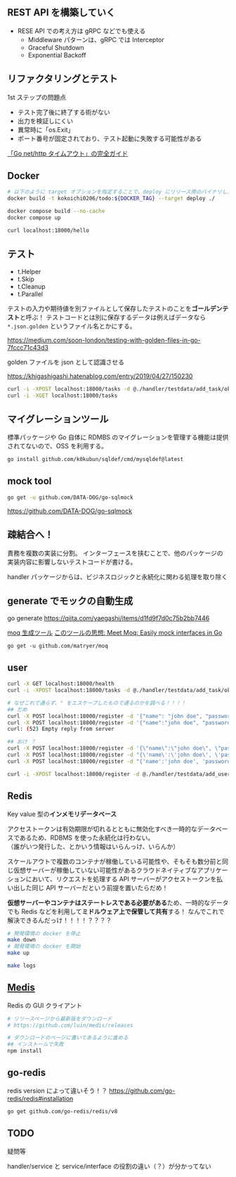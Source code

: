 ## REST API を構築していく

- RESE API での考え方は gRPC などでも使える
  - Middleware パターンは、gRPC では Interceptor
  - Graceful Shutdown
  - Exponential Backoff

## リファクタリングとテスト

1st ステップの問題点

- テスト完了後に終了する術がない
- 出力を検証しにくい
- 異常時に「os.Exit」
- ポート番号が固定されており、テスト起動に失敗する可能性がある

[「Go net/http タイムアウト」の完全ガイド](https://blog.cloudflare.com/ja-jp/the-complete-guide-to-golang-net-http-timeouts-ja-jp/)

## Docker

```sh
# 以下のように target オプションを指定することで、deploy にリリース用のバイナリしか含まれなくなる
docker build -t kokoichi0206/todo:${DOCKER_TAG} --target deploy ./

docker compose build --no-cache
docker compose up

curl localhost:18000/hello
```

## テスト

- t.Helper
- t.Skip
- t.Cleanup
- t.Parallel

テストの入力や期待値を別ファイルとして保存したテストのことを**ゴールデンテスト**と呼ぶ！
テストコードとは別に保存するデータは例えばデータなら `*.json.golden` というファイル名とかにする。

https://medium.com/soon-london/testing-with-golden-files-in-go-7fccc71c43d3

golden ファイルを json として認識させる

https://khigashigashi.hatenablog.com/entry/2019/04/27/150230

```sh
curl -i -XPOST localhost:18000/tasks -d @./handler/testdata/add_task/ok_req.json.golden
curl -i -XGET localhost:18000/tasks
```

## マイグレーションツール

標準パッケージや Go 自体に RDMBS のマイグレーションを管理する機能は提供されてないので、OSS を利用する。

```sh
go install github.com/k0kubun/sqldef/cmd/mysqldef@latest
```

## mock tool

```sh
go get -u github.com/DATA-DOG/go-sqlmock
```

https://github.com/DATA-DOG/go-sqlmock

## 疎結合へ！

責務を複数の実装に分割。
インターフェースを挟むことで、他のパッケージの実装内容に影響しないテストコードが書ける。

handler パッケージからは、ビジネスロジックと永続化に関わる処理を取り除く

## generate でモックの自動生成

go generate
https://qiita.com/yaegashi/items/d1fd9f7d0c75b2bb7446

[moq 生成ツール](https://github.com/matryer/moq)
[このツールの思想: Meet Moq: Easily mock interfaces in Go](https://medium.com/@matryer/meet-moq-easily-mock-interfaces-in-go-476444187d10)

```
go get -u github.com/matryer/moq
```

## user

```sh
curl -X GET localhost:18000/health
curl -i -XPOST localhost:18000/tasks -d @./handler/testdata/add_task/ok_req.json.golden

# なぜこれで通らず、" をエスケープしたもので通るのかを調べる！！！！
## だめ
curl -X POST localhost:18000/register -d '{"name": "john doe", "password": "test", "role": "user"}'
curl -X POST localhost:18000/register -d '{"name":"john doe", "password":"test", "role":"user"}'
curl: (52) Empty reply from server

## おけ ？
curl -X POST localhost:18000/register -d '{\"name\":\"john doe\", \"password\":\"test\", \"role\":\"user\"}'
curl -X POST localhost:18000/register -d "{\'name\':\'john doe\', \'password\':\'test\', \'role\':\'user\'}"
curl -X POST localhost:18000/register -d "{'name':'john doe', 'password':'test', 'role':'user'}"

curl -i -XPOST localhost:18000/register -d @./handler/testdata/add_user/ok_req.json.golden

```

## Redis

Key value 型の**インメモリデータベース**

アクセストークンは有効期限が切れるとともに無効化すべき一時的なデータベースであるため、RDBMS を使った永続化は行わない。  
（誰がいつ発行した、とかいう情報はいらんっけ、いらんか）

スケールアウトで複数のコンテナが稼働している可能性や、そもそも数分前と同じ仮想サーバーが稼働していない可能性があるクラウドネイティブなアプリケーションにおいて、リクエストを処理する API サーバーがアクセストークンを払い出した同じ API サーバーだという前提を置いたらだめ！

**仮想サーバーやコンテナはステートレスである必要がある**ため、一時的なデータでも Redis などを利用して**ミドルウェア上で保管して共有**する！
なんでこれで解決できるんだっけ！！！！？？？？

```sh
# 開発環境の docker を停止
make down
# 開発環境の docker を開始
make up

make logs
```

## [Medis](https://github.com/luin/medis)

Redis の GUI クライアント

```sh
# リリースページから最新版をダウンロード
# https://github.com/luin/medis/releases

# ダウンロードのページに書いてあるように進める
## インストールで失敗
npm install
```

## go-redis

redis version によって違いそう！？
https://github.com/go-redis/redis#installation

```sh
go get github.com/go-redis/redis/v8
```

## TODO

疑問等

handler/service と service/interface の役割の違い（？）が分かってない
